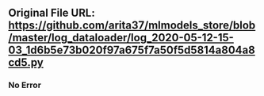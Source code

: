 ## Original File URL: https://github.com/arita37/mlmodels_store/blob/master/log_dataloader/log_2020-05-12-15-03_1d6b5e73b020f97a675f7a50f5d5814a804a8cd5.py<br />

### No Error